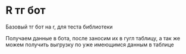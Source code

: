 # R тг бот

Базовый тг бот на r, для теста библиотеки

Получаем данные в бота, после заносим их в гугл таблицу, а так же можем получить выгрузку по уже имеющимся данным в таблице
